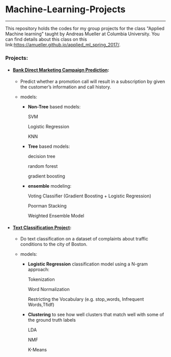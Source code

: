 # Machine-Learning-Projects

-------------------

This repository holds the codes for my group projects for the class "Applied Machine learning" taught by Andreas Mueller at Columbia University. You can find details about this class on this link:https://amueller.github.io/applied_ml_spring_2017/.

### Projects:

+ #### [Bank Direct Marketing Campaign Prediction](https://github.com/Minghong212/Machine-Learning-Projects/tree/master/Bank%20Direct%20Marketing%20Campaign%20Prediction):

   * Predict whether a promotion call will result in a subscription by given the customer’s information and call history.


   * models:
      *  **Non-Tree** based models: 
      
          SVM
          
          Logistic Regression
          
          KNN
      
      *  **Tree** based models: 
          
          decision tree
          
          random forest
          
          gradient boosting
      
      *  **ensemble** modeling: 
          
          Voting Classifier (Gradient Boosting + Logistic Regression)
          
          Poorman Stacking
      
          Weighted Ensemble Model

+ #### [Text Classification Project](https://github.com/Minghong212/Machine-Learning-Projects/tree/master/Text%20Classification%20Project):
   * Do text classification on a dataset of complaints about traffic conditions to the city of Boston.
   
   * models:
      *  **Logistic Regression** classification model using a N-gram approach:
          
          Tokenization
      
          Word Normalization
          
          Restricting the Vocabulary (e.g. stop_words, Infrequent Words,Tfidf)     

      
      *  **Clustering** to see how well clusters that match well with some of the ground truth labels
          
          LDA
          
          NMF
          
          K-Means 
 



